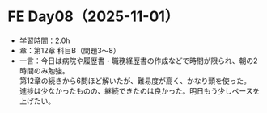 # FE Day08（2025-11-01）

- 学習時間：2.0h  
- 章：第12章 科目B（問題3〜8）  
- 一言：今日は病院や履歴書・職務経歴書の作成などで時間が限られ、朝の2時間のみ勉強。  
  第12章の続きから6問ほど解いたが、難易度が高く、かなり頭を使った。  
  進捗は少なかったものの、継続できたのは良かった。明日もう少しペースを上げたい。
